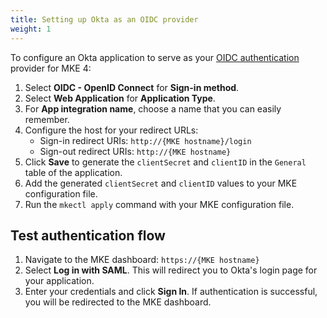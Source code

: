 ```yaml
---
title: Setting up Okta as an OIDC provider
weight: 1
---
```


To configure an Okta application to serve as your [OIDC authentication](../../../../docs/operations/authentication/oidc) provider for MKE 4:

1. Select **OIDC - OpenID Connect** for **Sign-in method**.
2. Select **Web Application** for **Application Type**.
3. For **App integration name**, choose a name that you can easily remember.
4. Configure the host for your redirect URLs:
   - Sign-in redirect URIs: `http://{MKE hostname}/login`
   - Sign-out redirect URIs: `http://{MKE hostname}`
5. Click **Save** to generate the `clientSecret` and `clientID` in the `General` table of the application.
6. Add the generated `clientSecret` and `clientID` values to your MKE configuration file.
7. Run the `mkectl apply` command with your MKE configuration file.

## Test authentication flow

1. Navigate to the MKE dashboard: `https://{MKE hostname}`
2. Select **Log in with SAML**. This will redirect you to Okta's
   login page for your application.
3. Enter your credentials and click **Sign In**. If authentication is successful,
   you will be redirected to the MKE dashboard.
